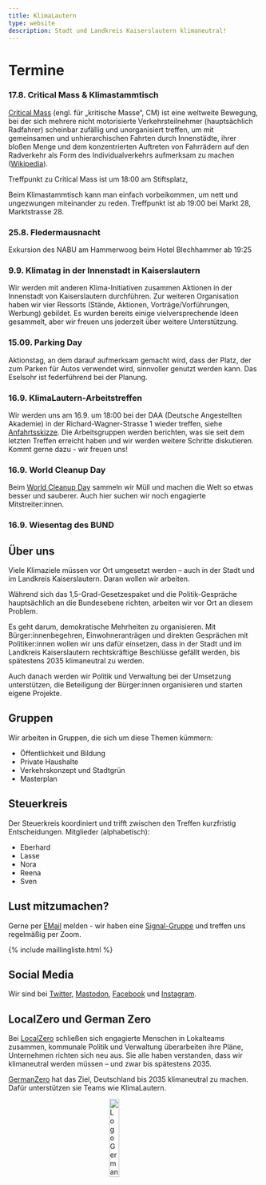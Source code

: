 ```yaml
---
title: KlimaLautern
type: website
description: Stadt und Landkreis Kaiserslautern klimaneutral!
---
```


# Termine

### 17.8. Critical Mass & Klimastammtisch

[Critical Mass](https://criticalmass.in/kaiserslautern) (engl. für
„kritische Masse“, CM) ist eine weltweite Bewegung, bei der sich
mehrere nicht motorisierte Verkehrsteilnehmer (hauptsächlich
Radfahrer) scheinbar zufällig und unorganisiert treffen, um mit
gemeinsamen und unhierarchischen Fahrten durch Innenstädte, ihrer
bloßen Menge und dem konzentrierten Auftreten von Fahrrädern auf den
Radverkehr als Form des Individualverkehrs aufmerksam zu machen
([Wikipedia](https://de.wikipedia.org/wiki/Critical_Mass_(Aktionsform))).

Treffpunkt zu Critical Mass ist um 18:00 am Stiftsplatz,

Beim Klimastammtisch kann man einfach vorbeikommen, um nett und
ungezwungen miteinander zu reden. Treffpunkt ist ab 19:00 bei
Markt 28, Marktstrasse 28.

### 25.8.  Fledermausnacht

Exkursion des NABU am Hammerwoog beim Hotel Blechhammer ab 19:25

### 9.9. Klimatag in der Innenstadt in Kaiserslautern

Wir werden mit anderen Klima-Initiativen zusammen Aktionen in der
Innenstadt von Kaiserslautern durchführen. Zur weiteren Organisation
haben wir vier Ressorts (Stände, Aktionen, Vorträge/Vorführungen,
Werbung) gebildet. Es wurden bereits einige vielversprechende Ideen
gesammelt, aber wir freuen uns jederzeit über weitere Unterstützung.

### 15.09. Parking Day

Aktionstag, an dem darauf aufmerksam gemacht wird, dass der Platz, der
zum Parken für Autos verwendet wird, sinnvoller genutzt werden
kann. Das Eselsohr ist federführend bei der Planung.

### 16.9. KlimaLautern-Arbeitstreffen

Wir werden uns am 16.9. um 18:00 bei der DAA (Deutsche Angestellten
Akademie) in der Richard-Wagner-Strasse 1
wieder treffen, siehe
[Anfahrtsskizze](https://daa-kaiserslautern.de/fileadmin/Standorte/daa-kaiserslautern/Kaiserlautern_Richard-Wagner-Strasse.pdf).
Die Arbeitsgruppen werden berichten, was sie seit dem
letzten Treffen erreicht haben und wir werden weitere Schritte
diskutieren. Kommt gerne dazu - wir freuen uns! 

### 16.9. World Cleanup Day

Beim [World Cleanup Day](https://worldcleanupday.de/) sammeln wir Müll
und machen die Welt so etwas besser und sauberer. Auch hier suchen wir
noch engagierte Mitstreiter:innen.

### 16.9. Wiesentag des BUND

## Über uns

Viele Klimaziele müssen vor Ort umgesetzt werden – auch in der Stadt
und im Landkreis Kaiserslautern. Daran wollen wir arbeiten.

Während sich das 1,5-Grad-Gesetzespaket und die Politik-Gespräche
hauptsächlich an die Bundesebene richten, arbeiten wir 
vor Ort an diesem Problem.

Es geht darum, demokratische Mehrheiten zu organisieren. Mit
Bürger:innenbegehren, Einwohneranträgen und direkten Gesprächen mit
Politiker:innen wollen wir uns dafür einsetzen, dass in der Stadt und
im Landkreis Kaiserslautern rechtskräftige Beschlüsse gefällt werden,
bis spätestens 2035 klimaneutral zu werden. 

Auch danach werden wir Politik und Verwaltung bei der Umsetzung
unterstützen, die Beteiligung der Bürger:innen organisieren und
starten eigene Projekte.

## Gruppen

Wir arbeiten in Gruppen, die sich um diese Themen kümmern:

* Öffentlichkeit und Bildung
* Private Haushalte
* Verkehrskonzept und Stadtgrün
* Masterplan

## Steuerkreis

Der Steuerkreis koordiniert und trifft zwischen den Treffen
kurzfristig Entscheidungen. Mitglieder (alphabetisch):

* Eberhard
* Lasse
* Nora
* Reena
* Sven

## Lust mitzumachen?

Gerne per [EMail](mailto:info@klimalautern.de)
melden - wir haben eine [Signal-Gruppe](https://signal.group/#CjQKIB8L8C3-DrBZoSV1Sz8-mn2hebfwos8lYPOQL-q8sTufEhCPhYJdtDTiwMp8-YFOp8Ko) und treffen uns regelmäßig per
Zoom.

{% include maillingliste.html %}

## Social Media

Wir sind bei [Twitter](https://twitter.com/KlimaLautern),
<a rel="me"
href="https://climatejustice.social/@KlimaLautern">Mastodon</a>,
[Facebook](https://www.facebook.com/KlimaLautern) und
[Instagram](https://www.instagram.com/klimalautern/). 

## LocalZero und German Zero

Bei [LocalZero](https://localzero.net/) schließen sich engagierte
Menschen in Lokalteams zusammen, kommunale Politik und Verwaltung
überarbeiten ihre Pläne, Unternehmen richten sich neu aus. Sie alle
haben verstanden, dass wir klimaneutral werden müssen – und zwar bis
spätestens 2035.

[GermanZero](https://germanzero.de/) hat das Ziel, Deutschland bis
2035 klimaneutral zu machen. Dafür unterstützen sie
Teams wie KlimaLautern.

<a href="https://localzero.net/">
<img 
    style="display: block; 
           margin-left: auto;
           margin-right: auto;
           width: 20%;"
    src="Logo_GermanZero.png" 
    alt="Logo German Zero" />
</a>
